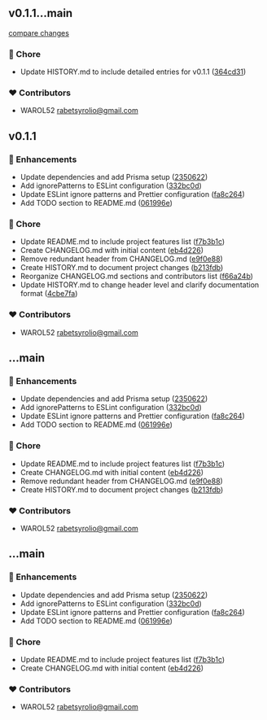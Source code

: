
## v0.1.1...main

[compare changes](https://github.com/WAROL52/nextfig/compare/v0.1.1...main)

### 🏡 Chore

- Update HISTORY.md to include detailed entries for v0.1.1 ([364cd31](https://github.com/WAROL52/nextfig/commit/364cd31))

### ❤️ Contributors

- WAROL52 <rabetsyrolio@gmail.com>

## v0.1.1


### 🚀 Enhancements

- Update dependencies and add Prisma setup ([2350622](https://github.com/WAROL52/nextfig/commit/2350622))
- Add ignorePatterns to ESLint configuration ([332bc0d](https://github.com/WAROL52/nextfig/commit/332bc0d))
- Update ESLint ignore patterns and Prettier configuration ([fa8c264](https://github.com/WAROL52/nextfig/commit/fa8c264))
- Add TODO section to README.md ([061996e](https://github.com/WAROL52/nextfig/commit/061996e))

### 🏡 Chore

- Update README.md to include project features list ([f7b3b1c](https://github.com/WAROL52/nextfig/commit/f7b3b1c))
- Create CHANGELOG.md with initial content ([eb4d226](https://github.com/WAROL52/nextfig/commit/eb4d226))
- Remove redundant header from CHANGELOG.md ([e9f0e88](https://github.com/WAROL52/nextfig/commit/e9f0e88))
- Create HISTORY.md to document project changes ([b213fdb](https://github.com/WAROL52/nextfig/commit/b213fdb))
- Reorganize CHANGELOG.md sections and contributors list ([f66a24b](https://github.com/WAROL52/nextfig/commit/f66a24b))
- Update HISTORY.md to change header level and clarify documentation format ([4cbe7fa](https://github.com/WAROL52/nextfig/commit/4cbe7fa))

### ❤️ Contributors

- WAROL52 <rabetsyrolio@gmail.com>

## ...main


### 🚀 Enhancements

- Update dependencies and add Prisma setup ([2350622](https://github.com/WAROL52/nextfig/commit/2350622))
- Add ignorePatterns to ESLint configuration ([332bc0d](https://github.com/WAROL52/nextfig/commit/332bc0d))
- Update ESLint ignore patterns and Prettier configuration ([fa8c264](https://github.com/WAROL52/nextfig/commit/fa8c264))
- Add TODO section to README.md ([061996e](https://github.com/WAROL52/nextfig/commit/061996e))

### 🏡 Chore

- Update README.md to include project features list ([f7b3b1c](https://github.com/WAROL52/nextfig/commit/f7b3b1c))
- Create CHANGELOG.md with initial content ([eb4d226](https://github.com/WAROL52/nextfig/commit/eb4d226))
- Remove redundant header from CHANGELOG.md ([e9f0e88](https://github.com/WAROL52/nextfig/commit/e9f0e88))
- Create HISTORY.md to document project changes ([b213fdb](https://github.com/WAROL52/nextfig/commit/b213fdb))

### ❤️ Contributors

- WAROL52 <rabetsyrolio@gmail.com>

## ...main


### 🚀 Enhancements

- Update dependencies and add Prisma setup ([2350622](https://github.com/WAROL52/nextfig/commit/2350622))
- Add ignorePatterns to ESLint configuration ([332bc0d](https://github.com/WAROL52/nextfig/commit/332bc0d))
- Update ESLint ignore patterns and Prettier configuration ([fa8c264](https://github.com/WAROL52/nextfig/commit/fa8c264))
- Add TODO section to README.md ([061996e](https://github.com/WAROL52/nextfig/commit/061996e))

### 🏡 Chore

- Update README.md to include project features list ([f7b3b1c](https://github.com/WAROL52/nextfig/commit/f7b3b1c))
- Create CHANGELOG.md with initial content ([eb4d226](https://github.com/WAROL52/nextfig/commit/eb4d226))

### ❤️ Contributors

- WAROL52 <rabetsyrolio@gmail.com>

